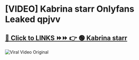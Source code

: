 
 # [VIDEO] Kabrina starr Onlyfans Leaked qpjvv

## <h2><a href="https://clipsfans.com/Kabrina_starr&ref=git">🔗 Click to LINKS ⏩⏩ 👉 🟢 Kabrina starr </a></h2>

<a href="https://clipsfans.com/Kabrina_starr&ref=git" rel="nofollow" data-target="animated-image.originalLink"><img src="https://i.ibb.co.com/xMMVF88/686577567.gif" alt="Viral Video Original" style="max-width: 100%; display: inline-block;" data-target="animated-image.originalImage"></a>

